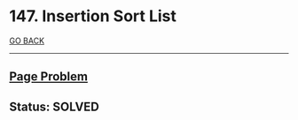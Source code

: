 # 147. Insertion Sort List

[GO BACK](../README.md)

___

## [Page Problem](https://leetcode.com/problems/insertion-sort-list/)

## Status: SOLVED
